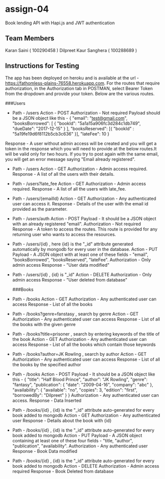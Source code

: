 # assign-04
Book lending API with Hapi.js and JWT authentication

## Team Members
Karan Saini ( 100290458 )
Dilpreet Kaur Sanghera ( 100288689 )

## Instructions for Testing
The app has been deployed on heroku and is available at the url - https://fathomless-plains-76558.herokuapp.com. For the routes that require authorization, in the Authorization tab in POSTMAN, select Bearer Token from the dropdown and provide your token. Below are the various routes.

###Users

* Path - /users
  Action - POST
  Authorization - Not required
  Payload should be a JSON object like this - 
  {
    "email": "test@gmail.com",
        "booksBorrowed": [
            {
                "bookId": "5a1a15a906fc3d284c1db749",
                "dueDate": "2017-12-15"
            }
        ],
        "booksReserved": [{
        	"bookId" : "5a19fe19d6f8112b5cb3c636"
        }],
        "lateFee": 10
 }
 
 Response - A user without admin access will be created and you will get a token in the response which you will need to provide at the below routes.It will be valid only for two hours. If you try to post again with the same email, you will get an error message saying "Email already registered". 
 
* Path - /users
  Action - GET
  Authorization - Admin access required.
  Response - A list of all the users with their details.
  
* Path - /users?late_fee
  Action - GET
  Authorization - Admin access required.
  Response - A list of all the users with late_fee.
  
* Path - /users/{emailId}
  Action - GET
  Authorization - Any authenticated user can access it.
  Response - Details of the user with the email id provided as the parameter.
  
* Path - /users/auth
  Action - POST
  Payload - It should be a JSON object with an already registered "email".
  Authorization - Not required
  Response - A token to access the routes. This route is provided for any returning user who wants to access the resources.
  
* Path - /users/{id} , here {id} is the "_id" attribute generated automatically by mongodb for every user in the database.
  Action - PUT
  Payload - A JSON object with at least one of these fields - "email", "booksBorrowed", "booksReserved", "lateFee". 
  Authorization - Only admin access
  Response - "User data modified"
  
* Path - /users/{id} , {id} is "_id"
  Action - DELETE
  Authorization - Only admin access
  Response - "User deleted from database"
  
  
  ###Books
  
* Path - /books
  Action - GET
  Authorization - Any authenticated user can access
  Response - List of all the books
  
* Path - /books?genre=fanstasy , search by genre
  Action - GET
  Authorization - Any authenticated user can access
  Response - List of all the books with the given genre
  
* Path - /books?title=prisoner , search by entering keywords of the title of the book
  Action - GET
  Authorization - Any authenticated user can access
  Response - List of all the books which contain those keywords
  
* Path - /books?author=JK Rowling , search by author
  Action - GET
  Authorization - Any authenticated user can access
  Response - List of all the books by the specified author
  
* Path - /books
  Action - POST
  Payload - It should be a JSON object like this - 
    {
        "title": "Half Blood Prince",
        "author": "JK Rowling",
        "genre": "fantasy",
        "publication": {
            "date": "2009-04-16",
            "company": "abc"
        },
        "availability": {
            "available": "no",
            "copies": 3,
            "edition": "first",
            "borrowedBy": "Dilpreet"
        }
}
  Authorization - Any authenticated user can access.
  Response - Data Inserted
  
* Path - /books/{id} , {id} is the "_id" attribute auto-generated for every book added to mongodb
  Action - GET
  Authorization - Any authenticated user
  Response - Details about the book with {id}
  
* Path - /books/{id} , {id} is the "_id" attribute auto-generated for every book added to mongodb
  Action - PUT
  Payload - A JSON object containing at least one of these four fields - "title, "author", "publication", "availability".
  Authorization - Any authenticated user
  Response - Book Data modified
  
* Path - /books/{id} , {id} is the "_id" attribute auto-generated for every book added to mongodb
  Action - DELETE
  Authorization - Admin access required
  Response - Book Deleted from database
  
  
  
  
  
  
  
  
  
  
  
  
  
  
  
  
  
